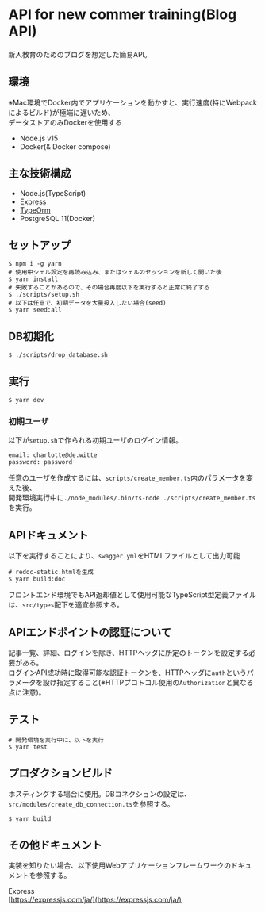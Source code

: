 # API for new commer training(Blog API)
新人教育のためのブログを想定した簡易API。

## 環境
※Mac環境でDocker内でアプリケーションを動かすと、実行速度(特にWebpackによるビルド)が極端に遅いため、  
データストアのみDockerを使用する
- Node.js v15
- Docker(& Docker compose)

## 主な技術構成
- Node.js(TypeScript)
- [Express](https://expressjs.com/ja/)
- [TypeOrm](https://typeorm.io/#/)
- PostgreSQL 11(Docker)

## セットアップ
```
$ npm i -g yarn
# 使用中シェル設定を再読み込み、またはシェルのセッションを新しく開いた後
$ yarn install
# 失敗することがあるので、その場合再度以下を実行すると正常に終了する
$ ./scripts/setup.sh
# 以下は任意で、初期データを大量投入したい場合(seed)
$ yarn seed:all
```

## DB初期化
```
$ ./scripts/drop_database.sh
```

## 実行
```
$ yarn dev
```

### 初期ユーザ
以下が`setup.sh`で作られる初期ユーザのログイン情報。
```
email: charlotte@de.witte
password: password
```
任意のユーザを作成するには、`scripts/create_member.ts`内のパラメータを変えた後、  
開発環境実行中に`./node_modules/.bin/ts-node ./scripts/create_member.ts`を実行。

## APIドキュメント
以下を実行することにより、`swagger.yml`をHTMLファイルとして出力可能

```
# redoc-static.htmlを生成
$ yarn build:doc
```
フロントエンド環境でもAPI返却値として使用可能なTypeScript型定義ファイルは、`src/types`配下を適宜参照する。

## APIエンドポイントの認証について
記事一覧、詳細、ログインを除き、HTTPヘッダに所定のトークンを設定する必要がある。    
ログインAPI成功時に取得可能な認証トークンを、HTTPヘッダに`auth`というパラメータを設け指定すること(※HTTPプロトコル使用の`Authorization`と異なる点に注意)。  

## テスト
```
# 開発環境を実行中に、以下を実行
$ yarn test
```

## プロダクションビルド
ホスティングする場合に使用。DBコネクションの設定は、`src/modules/create_db_connection.ts`を参照する。  
```
$ yarn build
```

## その他ドキュメント
実装を知りたい場合、以下使用Webアプリケーションフレームワークのドキュメントを参照する。

Express  
[https://expressjs.com/ja/](https://expressjs.com/ja/)
